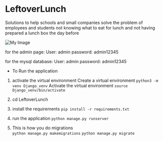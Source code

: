 # LeftoverLunch
Solutions to help schools and small companies solve the problem of employees and students not knowing what to eat for lunch and not having prepared a lunch box the day before

![My Image](https://cloudulu.com/wp-content/uploads/2023/09/log.png)

for the admin page:
User: admin
password: admin12345

for the mysql database:
User: admin
password: admin12345

* To Run the application

1. activate the virtual environment
Create a virtual environment
```python3 -m venv Django_venv```
Activate the virtual environment
```source Django_venv/bin/activate```
2. cd LeftoverLunch

3. install the requirements
```pip install -r requirements.txt```

4. run the application
```python manage.py runserver```

5. This is how you do migrations    
```python manage.py makemigrations```
```python manage.py migrate```


